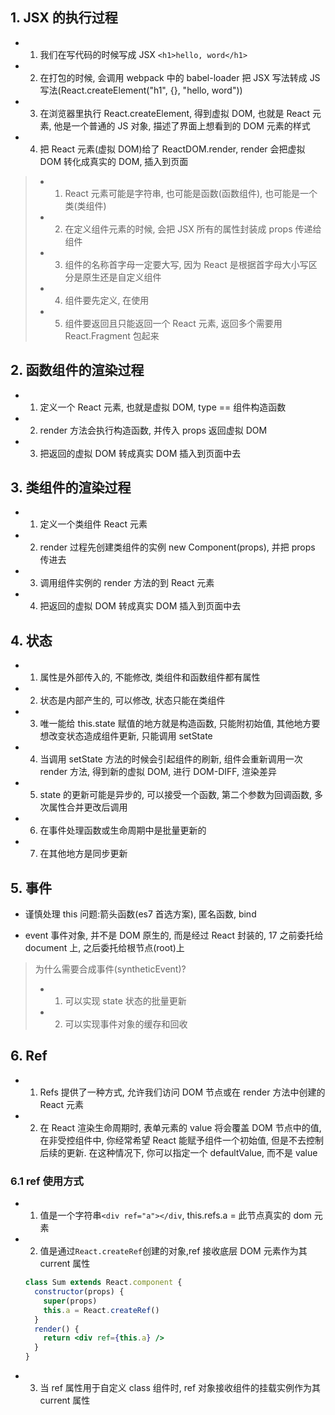 ## 1. JSX 的执行过程

- 1. 我们在写代码的时候写成 JSX `<h1>hello, word</h1>`
- 2. 在打包的时候, 会调用 webpack 中的 babel-loader 把 JSX 写法转成 JS 写法(React.createElement("h1", {}, "hello, word"))
- 3. 在浏览器里执行 React.createElement, 得到虚拟 DOM, 也就是 React 元素, 他是一个普通的 JS 对象, 描述了界面上想看到的 DOM 元素的样式
- 4. 把 React 元素(虚拟 DOM)给了 ReactDOM.render, render 会把虚拟 DOM 转化成真实的 DOM, 插入到页面

> - 1. React 元素可能是字符串, 也可能是函数(函数组件), 也可能是一个类(类组件)
> - 2. 在定义组件元素的时候, 会把 JSX 所有的属性封装成 props 传递给组件
> - 3. 组件的名称首字母一定要大写, 因为 React 是根据首字母大小写区分是原生还是自定义组件
> - 4. 组件要先定义, 在使用
> - 5. 组件要返回且只能返回一个 React 元素, 返回多个需要用 React.Fragment 包起来

## 2. 函数组件的渲染过程

- 1. 定义一个 React 元素, 也就是虚拟 DOM, type == 组件构造函数
- 2. render 方法会执行构造函数, 并传入 props 返回虚拟 DOM
- 3. 把返回的虚拟 DOM 转成真实 DOM 插入到页面中去

## 3. 类组件的渲染过程

- 1. 定义一个类组件 React 元素
- 2. render 过程先创建类组件的实例 new Component(props), 并把 props 传进去
- 3. 调用组件实例的 render 方法的到 React 元素
- 4. 把返回的虚拟 DOM 转成真实 DOM 插入到页面中去

## 4. 状态

- 1. 属性是外部传入的, 不能修改, 类组件和函数组件都有属性
- 2. 状态是内部产生的, 可以修改, 状态只能在类组件
- 3. 唯一能给 this.state 赋值的地方就是构造函数, 只能附初始值, 其他地方要想改变状态造成组件更新, 只能调用 setState
- 4. 当调用 setState 方法的时候会引起组件的刷新, 组件会重新调用一次 render 方法, 得到新的虚拟 DOM, 进行 DOM-DIFF, 渲染差异
- 5. state 的更新可能是异步的, 可以接受一个函数, 第二个参数为回调函数, 多次属性合并更改后调用
- 6. 在事件处理函数或生命周期中是批量更新的
- 7. 在其他地方是同步更新

## 5. 事件

- 谨慎处理 this 问题:箭头函数(es7 首选方案), 匿名函数, bind

- event 事件对象, 并不是 DOM 原生的, 而是经过 React 封装的, 17 之前委托给 document 上, 之后委托给根节点(root)上

> 为什么需要合成事件(syntheticEvent)?
>
> - 1. 可以实现 state 状态的批量更新
> - 2. 可以实现事件对象的缓存和回收

## 6. Ref

- 1. Refs 提供了一种方式, 允许我们访问 DOM 节点或在 render 方法中创建的 React 元素
- 2. 在 React 渲染生命周期时, 表单元素的 value 将会覆盖 DOM 节点中的值, 在非受控组件中, 你经常希望 React 能赋予组件一个初始值, 但是不去控制后续的更新. 在这种情况下, 你可以指定一个 defaultValue, 而不是 value

### 6.1 ref 使用方式

- 1. 值是一个字符串`<div ref="a"></div`, this.refs.a = 此节点真实的 dom 元素

- 2. 值是通过`React.createRef`创建的对象,ref 接收底层 DOM 元素作为其 current 属性
  ```jsx
  class Sum extends React.component {
    constructor(props) {
      super(props)
      this.a = React.createRef()
    }
    render() {
      return <div ref={this.a} />
    }
  }
  ```
- 3. 当 ref 属性用于自定义 class 组件时, ref 对象接收组件的挂载实例作为其 current 属性
